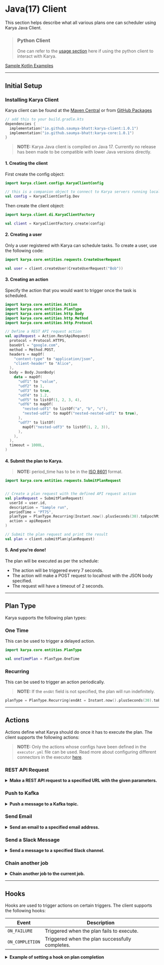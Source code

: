 # Java(17) Client

This section helps describe what all various plans one can scheduler using Karya Java Client.

> ### Python Client
> 
> One can refer to the [usage section](https://github.com/Saumya-Bhatt/karya-python-client?tab=readme-ov-file#useage-examples) here if using the python client to interact with Karya.

[Sample Kotlin Examples](../samples/src/main/kotlin/karya/docs/samples/)

---

## Initial Setup

### Installing Karya Client

Karya client can be found at the [Maven Central](https://central.sonatype.com/artifact/io.github.saumya-bhatt/karya-client) or from [GitHub Packages](https://github.com/Saumya-Bhatt/karya/packages/2353009)

```kotlin
// add this to your build.gradle.kts
dependencies {
  implementation("io.github.saumya-bhatt:karya-client:1.0.1")
  implementation("io.github.saumya-bhatt:karya-core:1.0.1")
}
```

> **NOTE:** Karya Java client is compiled on Java 17. Currently no release has been made to be compatible with lower Java versions directly. 

#### 1. Creating the client

First create the config object:

```kotlin
import karya.client.configs.KaryaClientConfig

// this is a companion object to connect to Karya servers running locally
val config = KaryaClientConfig.Dev
```

Then create the client object:
```kotlin
import karya.client.di.KaryaClientFactory

val client = KaryaClientFactory.create(config)
```

#### 2. Creating a user

Only a user registered with Karya can schedule tasks. To create a user, use the following code:

```kotlin
import karya.core.entities.requests.CreateUserRequest

val user = client.createUser(CreateUserRequest("Bob"))
```

#### 3. Creating an action

Specify the action that you would want to trigger once the task is scheduled.

```kotlin
import karya.core.entities.Action
import karya.core.entities.PlanType
import karya.core.entities.http.Body
import karya.core.entities.http.Method
import karya.core.entities.http.Protocol

// Define a REST API request action
val apiRequest = Action.RestApiRequest(
  protocol = Protocol.HTTPS,
  baseUrl = "google.com",
  method = Method.POST,
  headers = mapOf(
    "content-type" to "application/json",
    "client-header" to "Alice",
  ),
  body = Body.JsonBody(
    data = mapOf(
      "udf1" to "value",
      "udf2" to 1,
      "udf3" to true,
      "udf4" to 1.2,
      "udf5" to listOf(1, 2, 3, 4),
      "udf6" to mapOf(
        "nested-udf1" to listOf("a", "b", "c"),
        "nested-udf2" to mapOf("nested-nested-udf1" to true),
      ),
      "udf7" to listOf(
        mapOf("nested-udf3" to listOf(1, 2, 3)),
      ),
    ),
  ),
  timeout = 1000L,
)
```

#### 4. Submit the plan to Karya.

> **NOTE:** period_time has to be in the [ISO 8601](https://en.wikipedia.org/wiki/ISO_8601#Durations) format.

```kotlin
import karya.core.entities.requests.SubmitPlanRequest


// Create a plan request with the defined API request action
val planRequest = SubmitPlanRequest(
  userId = user.id,
  description = "Sample run",
  periodTime = "PT7S",
  planType = PlanType.Recurring(Instant.now().plusSeconds(30).toEpochMilli()),
  action = apiRequest
)

// Submit the plan request and print the result
val plan = client.submitPlan(planRequest)
```

#### 5. And you're done!

The plan will be executed as per the schedule:

- The action will be triggered every 7 seconds.
- The action will make a POST request to localhost with the JSON body specified.
- The request will have a timeout of 2 seconds.

---

## Plan Type

Karya supports the following plan types:

### One Time

This can be used to trigger a delayed action.

```kotlin
import karya.core.entities.PlanType

val oneTimePlan = PlanType.OneTime
```

### Recurring

This can be used to trigger an action periodically.

> **NOTE:** If the `endAt` field is not specified, the plan will run indefinitely.

```kotlin
planType = PlanType.Recurring(endAt = Instant.now().plusSeconds(30).toEpochMilli())
```

---

## Actions

Actions define what Karya should do once it has to execute the plan. The client supports the following actions:

> **NOTE:** Only the actions whose configs have been defined in the `executor.yml` file can be used. Read more about configuring different connectors in the executor [here](./CONNECTORS.md).

### REST API Request

<details>
<summary><strong>Make a REST API request to a specified URL with the given parameters.</strong></summary>


```kotlin
import karya.core.entities.Action
import karya.core.entities.PlanType
import karya.core.entities.http.Body
import karya.core.entities.http.Method
import karya.core.entities.http.Protocol

val apiRequest = Action.RestApiRequest(
  protocol = Protocol.HTTPS,
  baseUrl = "eox7wbcodh9parh.m.pipedream.net",
  method = Method.POST,
  headers = mapOf(
    "content-type" to "application/json",
    "client-header" to "Alice",
  ),
  body = Body.JsonBody(
    data = mapOf(
      "udf1" to "value",
      "udf2" to 1,
      "udf3" to true,
      "udf4" to 1.2,
      "udf5" to listOf(1, 2, 3, 4),
      "udf6" to mapOf(
        "nested-udf1" to listOf("a", "b", "c"),
        "nested-udf2" to mapOf("nested-nested-udf1" to true),
      ),
      "udf7" to listOf(
        mapOf("nested-udf3" to listOf(1, 2, 3)),
      ),
    ),
  ),
  timeout = 1000L,
)
```

</details>

### Push to Kafka

<details>

<summary><strong>Push a message to a Kafka topic.</strong></summary>

```kotlin
import karya.core.entities.Action

val kafkaAction = Action.KafkaProducerRequest(
  key = "partition-1",
  topic = "karya-test",
  message = "Published from executor",
)
```

</details>

### Send Email

<details>

<summary><strong>Send an email to a specified email address.</strong></summary>

```kotlin
import karya.core.entities.Action

val emailRequest = Action.EmailRequest(
  recipient = "recipient@gmail.com",
  subject = "Karya notification",
  message = "Hello from Karya!"
)
```

</details>

### Send a Slack Message

<details>

<summary><strong>Send a message to a specified Slack channel.</strong></summary>

```kotlin
import karya.core.entities.Action

// Define the Slack message to be sent periodically
val slackMessage = """[
    {
        "type": "section",
        "text": {
            "type": "mrkdwn",
            "text": "Hello, this is periodic slack message from Karya!"
        }
    }
]"""

Action.SlackMessageRequest(
  channel = "C083L324V99",
  message = slackMessage,
)
```

</details>

### Chain another job

<details>

<summary><strong>Chain another job to the current job.</strong></summary>

```kotlin
import karya.core.entities.Action

val chainedAction = Action.ChainedRequest(
  request = SubmitPlanRequest(
    userId = user.id,
    description = "Chained delay run",
    periodTime = "PT5S",
    planType = PlanType.Recurring(Instant.now().plusSeconds(30).toEpochMilli()),
    action = Action.RestApiRequest(
      baseUrl = "google.com",
    ),
  ),
)
```

</details>

---

## Hooks

Hooks are used to trigger actions on certain triggers. The client supports the following hooks:

| Event        | Description |
|--------------|-------------|
| `ON_FAILURE`   | Triggered when the plan fails to execute. |
| `ON_COMPLETION` | Triggered when the plan successfully completes. |

<details>

<summary><strong>Example of setting a hook on plan completion</strong></summary>

```kotlin
import karya.core.entities.Action
import karya.core.entities.Hook
import karya.core.entities.PlanType
import karya.core.entities.enums.Trigger

val completionHook = Hook(
  trigger = Trigger.ON_COMPLETION,
  action = Action.RestApiRequest(baseUrl = "http://localhost:35423"),
  maxRetry = 1
)

val planRequest = SubmitPlanRequest(
  userId = user.id,
  description = "Delay API call with completion hook",
  periodTime = "PT15S",
  planType = PlanType.OneTime,
  action = Action.RestApiRequest(
    baseUrl = "eox7wbcodh9parh.m.pipedream.net",
  ),
  hooks = listOf(
    completionHook
  )
)
```

</details>
